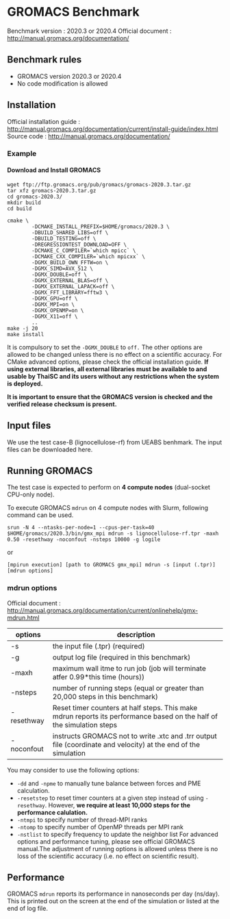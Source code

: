 # GROMACS Benchmark
Benchmark version : 2020.3 or 2020.4
Official document : http://manual.gromacs.org/documentation/

## Benchmark rules
* GROMACS version 2020.3 or 2020.4
* No code modification is allowed
## Installation
Official installation guide : http://manual.gromacs.org/documentation/current/install-guide/index.html
Source code : http://manual.gromacs.org/documentation/

### Example
#### Download and Install GROMACS
```
wget ftp://ftp.gromacs.org/pub/gromacs/gromacs-2020.3.tar.gz
tar xfz gromacs-2020.3.tar.gz
cd gromacs-2020.3/
mkdir build
cd build

cmake \                                 
        -DCMAKE_INSTALL_PREFIX=$HOME/gromacs/2020.3 \
        -DBUILD_SHARED_LIBS=off \
        -DBUILD_TESTING=off \
        -DREGRESSIONTEST_DOWNLOAD=OFF \
        -DCMAKE_C_COMPILER=`which mpicc` \
        -DCMAKE_CXX_COMPILER=`which mpicxx` \
        -DGMX_BUILD_OWN_FFTW=on \
        -DGMX_SIMD=AVX_512 \
        -DGMX_DOUBLE=off \
        -DGMX_EXTERNAL_BLAS=off \
        -DGMX_EXTERNAL_LAPACK=off \
        -DGMX_FFT_LIBRARY=fftw3 \
        -DGMX_GPU=off \
        -DGMX_MPI=on \
        -DGMX_OPENMP=on \
        -DGMX_X11=off \
        ..
make -j 20
make install
```

It is compulsory to set the `-DGMX_DOUBLE` to `off.` The other options are allowed to be changed unless there is no effect on a scientific accuracy. For CMake advanced options, please check the official installation guide.
**If using external libraries, all external libraries must be available to and usable by ThaiSC and its users without any restrictions when the system is deployed.**

**It is important to ensure that the GROMACS version is checked and the verified release checksum is present.**

## Input files
We use the test case-B (lignocellulose-rf) from UEABS benhmark. The input files can be downloaded here.

## Running GROMACS
The test case is expected to perform on **4 compute nodes** (dual-socket CPU-only node).

To execute GROMACS `mdrun` on 4 compute nodes with Slurm, following command can be used.
```
srun -N 4 --ntasks-per-node=1 --cpus-per-task=40 $HOME/gromacs/2020.3/bin/gmx_mpi mdrun -s lignocellulose-rf.tpr -maxh 0.50 -resethway -noconfout -nsteps 10000 -g logile 
```
or

`[mpirun execution] [path to GROMACS gmx_mpi] mdrun -s [input (.tpr)] [mdrun options]`

### mdrun options
Official document : http://manual.gromacs.org/documentation/current/onlinehelp/gmx-mdrun.html

|options      |	description                                                                                                      |
|-------------|------------------------------------------------------------------------------------------------------------------|
|-s	      |the input file (.tpr) (required)
|-g	      |output log file (required in this benchmark)
|-maxh	      |maximum wall itme to run job (job will terminate atfer 0.99*this time (hours))
|-nsteps      |number of running steps (equal or greater than 20,000 steps in this benchmark)
|-resethway   |Reset timer counters at half steps. This make mdrun reports its performance based on the half of the simulation steps
|-noconfout   |instructs GROMACS not to write .xtc and .trr output file (coordinate and velocity) at the end of the simulation  |

You may consider to use the following options:

* `-dd` and `-npme` to manually tune balance between forces and PME calculation.
* `-resetstep` to reset timer counters at a given step instead of using `-resethway`. However, **we require at least 10,000 steps for the performance calulation.**
* `-ntmpi` to specify number of thread-MPI ranks
* `-ntomp` to specify number of OpenMP threads per MPI rank
* `-nstlist` to specify frequency to update the neighbor list
For advanced options and performance tuning, please see official GROMACS manual.The adjustment of running options is allowed unless there is no loss of the scientific accuracy (i.e. no effect on scientific result).

## Performance
GROMACS `mdrun` reports its performance in nanoseconds per day (ns/day). This is printed out on the screen at the end of the simulation or listed at the end of log file.
